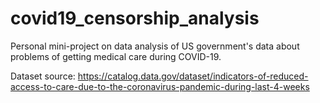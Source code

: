 # covid19_censorship_analysis

Personal mini-project on data analysis of US government's data about problems of getting medical care during COVID-19.

Dataset source:
https://catalog.data.gov/dataset/indicators-of-reduced-access-to-care-due-to-the-coronavirus-pandemic-during-last-4-weeks
